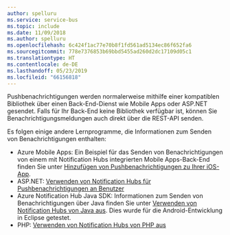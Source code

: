 ```yaml
---
author: spelluru
ms.service: service-bus
ms.topic: include
ms.date: 11/09/2018
ms.author: spelluru
ms.openlocfilehash: 6c424f1ac77e70b8f1fd561ad5134ec86f652fa6
ms.sourcegitcommit: 778e7376853b69bbd5455ad260d2dc17109d05c1
ms.translationtype: HT
ms.contentlocale: de-DE
ms.lasthandoff: 05/23/2019
ms.locfileid: "66156818"
---
```

Pushbenachrichtigungen werden normalerweise mithilfe einer kompatiblen Bibliothek über einen Back-End-Dienst wie Mobile Apps oder ASP.NET gesendet. Falls für Ihr Back-End keine Bibliothek verfügbar ist, können Sie Benachrichtigungsmeldungen auch direkt über die REST-API senden.

Es folgen einige andere Lernprogramme, die Informationen zum Senden von Benachrichtigungen enthalten:

* Azure Mobile Apps: Ein Beispiel für das Senden von Benachrichtigungen von einem mit Notification Hubs integrierten Mobile Apps-Back-End finden Sie unter [Hinzufügen von Pushbenachrichtigungen zu Ihrer iOS-App](../articles/app-service-mobile/app-service-mobile-ios-get-started-push.md).  
* ASP.NET: [Verwenden von Notification Hubs für Pushbenachrichtigungen an Benutzer](../articles/notification-hubs/notification-hubs-aspnet-backend-ios-apple-apns-notification.md)
* Azure Notification Hub Java SDK: Informationen zum Senden von Benachrichtigungen über Java finden Sie unter [Verwenden von Notification Hubs von Java aus](../articles/notification-hubs/notification-hubs-java-push-notification-tutorial.md). Dies wurde für die Android-Entwicklung in Eclipse getestet.
* PHP: [Verwenden von Notification Hubs von PHP aus](../articles/notification-hubs/notification-hubs-php-push-notification-tutorial.md)

